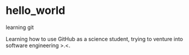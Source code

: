 # hello_world
learning git

Learning how to use GitHub as a science student, trying to venture into software engineering >.<.
